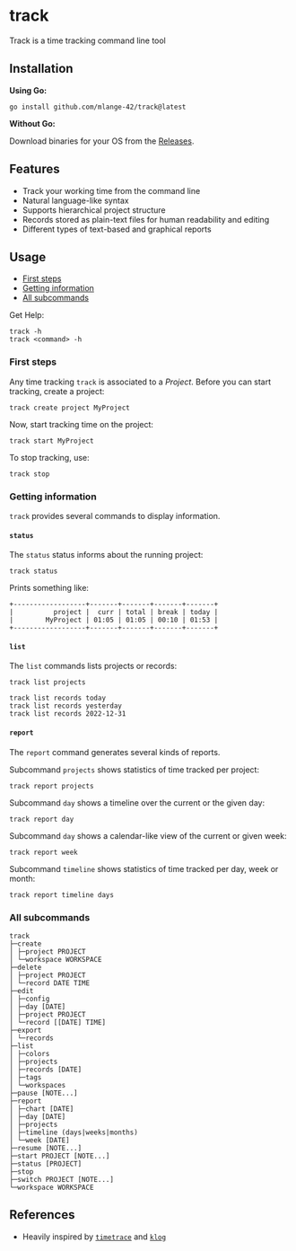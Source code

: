 # track

Track is a time tracking command line tool

## Installation

**Using Go:**

```shell
go install github.com/mlange-42/track@latest
```

**Without Go:**

Download binaries for your OS from the [Releases](https://github.com/mlange-42/track/releases/).

## Features

* Track your working time from the command line
* Natural language-like syntax
* Supports hierarchical project structure
* Records stored as plain-text files for human readability and editing
* Different types of text-based and graphical reports

## Usage

* [First steps](#first-steps)
* [Getting information](#getting-information)
* [All subcommands](#all-subcommands)

Get Help:

```shell
track -h
track <command> -h
```

### First steps

Any time tracking `track` is associated to a *Project*.
Before you can start tracking, create a project:

```shell
track create project MyProject
```

Now, start tracking time on the project:

```shell
track start MyProject
```

To stop tracking, use:

```shell
track stop
```

### Getting information

`track` provides several commands to display information.

#### `status`

The `status` status informs about the running project:

```shell
track status
```

Prints something like:

```text
+------------------+-------+-------+-------+-------+
|          project |  curr | total | break | today |
|        MyProject | 01:05 | 01:05 | 00:10 | 01:53 |
+------------------+-------+-------+-------+-------+
```

#### `list`

The `list` commands lists projects or records:

```shell
track list projects
```

```shell
track list records today
track list records yesterday
track list records 2022-12-31
```

#### `report`

The `report` command generates several kinds of reports.

Subcommand `projects` shows statistics of time tracked per project:

```shell
track report projects
```

Subcommand `day` shows a timeline over the current or the given day:

```shell
track report day
```

Subcommand `day` shows a calendar-like view of the current or given week:

```shell
track report week
```

Subcommand `timeline` shows statistics of time tracked per day, week or month:

```shell
track report timeline days
```

### All subcommands

```text
track
├─create
│ ├─project PROJECT
│ └─workspace WORKSPACE
├─delete
│ ├─project PROJECT
│ └─record DATE TIME
├─edit
│ ├─config
│ ├─day [DATE]
│ ├─project PROJECT
│ └─record [[DATE] TIME]
├─export
│ └─records
├─list
│ ├─colors
│ ├─projects
│ ├─records [DATE]
│ ├─tags
│ └─workspaces
├─pause [NOTE...]
├─report
│ ├─chart [DATE]
│ ├─day [DATE]
│ ├─projects
│ ├─timeline (days|weeks|months)
│ └─week [DATE]
├─resume [NOTE...]
├─start PROJECT [NOTE...]
├─status [PROJECT]
├─stop
├─switch PROJECT [NOTE...]
└─workspace WORKSPACE
```

## References

* Heavily inspired by [`timetrace`](https://github.com/dominikbraun/timetrace) and [`klog`](https://github.com/jotaen/klog)
